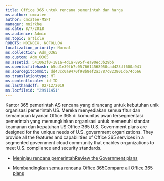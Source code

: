 ```yaml
---
title: Office 365 untuk rencana pemerintah dan harga
ms.author: cmcatee
author: cmcatee-MSFT
manager: mnirkhe
ms.date: 8/7/2018
ms.audience: Admin
ms.topic: article
ROBOTS: NOINDEX, NOFOLLOW
localization_priority: Normal
ms.collection: Adm_O365
ms.custom: Adm_O365
ms.assetid: 541063f0-181a-4d1a-895f-ea90ec3b29bb
ms.openlocfilehash: b5cd1e39fb7c0576614568950cad423df600a941
ms.sourcegitcommit: dd43cc0a9470f98b8ef2a3787c823801d674c666
ms.translationtype: MT
ms.contentlocale: id-ID
ms.lasthandoff: 02/12/2019
ms.locfileid: "29911451"
---
```

<span data-ttu-id="5accf-p101">Kantor 365 pemerintah AS rencana yang dirancang untuk kebutuhan unik organisasi pemerintah US. Mereka menyediakan semua fitur dan kemampuan layanan Office 365 di komunitas awan tersegmentasi pemerintah yang memungkinkan organisasi untuk memenuhi standar keamanan dan kepatuhan US.</span><span class="sxs-lookup"><span data-stu-id="5accf-p101">Office 365 U.S. Government plans are designed for the unique needs of U.S. government organizations. They provide all the features and capabilities of Office 365 services in a segmented government cloud community that enables organizations to meet U.S. compliance and security standards.</span></span>
  
- [<span data-ttu-id="5accf-104">Meninjau rencana pemerintah</span><span class="sxs-lookup"><span data-stu-id="5accf-104">Review the Government plans</span></span>](https://products.office.com/government/compare-office-365-government-plans)
    
- [<span data-ttu-id="5accf-105">Membandingkan semua rencana Office 365</span><span class="sxs-lookup"><span data-stu-id="5accf-105">Compare all Office 365 plans</span></span>](https://products.office.com/business/compare-more-office-365-for-business-plans)
    

